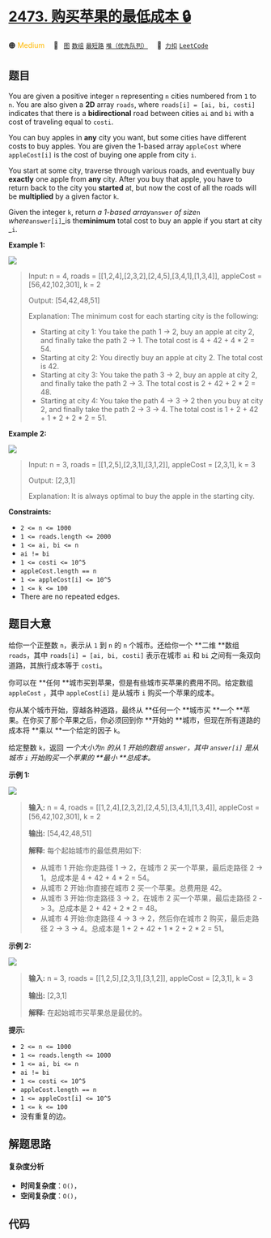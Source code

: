 # [2473. 购买苹果的最低成本 🔒](https://2xiao.github.io/leetcode-js/problem/2473.html)

🟠 <font color=#ffb800>Medium</font>&emsp; 🔖&ensp; [`图`](/tag/graph.md) [`数组`](/tag/array.md) [`最短路`](/tag/shortest-path.md) [`堆（优先队列）`](/tag/heap-priority-queue.md)&emsp; 🔗&ensp;[`力扣`](https://leetcode.cn/problems/minimum-cost-to-buy-apples) [`LeetCode`](https://leetcode.com/problems/minimum-cost-to-buy-apples)

## 题目

You are given a positive integer `n` representing `n` cities numbered from `1`
to `n`. You are also given a **2D** array `roads`, where `roads[i] = [ai, bi,
costi]` indicates that there is a **bidirectional** road between cities `ai`
and `bi` with a cost of traveling equal to `costi`.

You can buy apples in **any** city you want, but some cities have different
costs to buy apples. You are given the 1-based array `appleCost` where
`appleCost[i]` is the cost of buying one apple from city `i`.

You start at some city, traverse through various roads, and eventually buy
**exactly** one apple from **any** city. After you buy that apple, you have to
return back to the city you **started** at, but now the cost of all the roads
will be **multiplied** by a given factor `k`.

Given the integer `k`, return _a 1-based array_`answer` _of size_`n`
_where_`answer[i]`_is the**minimum** total cost to buy an apple if you start
at city _`i`.



**Example 1:**

![](https://fastly.jsdelivr.net/gh/doocs/leetcode@main/solution/2400-2499/2473.Minimum%20Cost%20to%20Buy%20Apples/images/graph55.png)

> Input: n = 4, roads = [[1,2,4],[2,3,2],[2,4,5],[3,4,1],[1,3,4]], appleCost = [56,42,102,301], k = 2
> 
> Output: [54,42,48,51]
> 
> Explanation: The minimum cost for each starting city is the following:
> - Starting at city 1: You take the path 1 -> 2, buy an apple at city 2, and finally take the path 2 -> 1. The total cost is 4 + 42 + 4 * 2 = 54.
> - Starting at city 2: You directly buy an apple at city 2. The total cost is 42.
> - Starting at city 3: You take the path 3 -> 2, buy an apple at city 2, and finally take the path 2 -> 3. The total cost is 2 + 42 + 2 * 2 = 48.
> - Starting at city 4: You take the path 4 -> 3 -> 2 then you buy at city 2, and finally take the path 2 -> 3 -> 4. The total cost is 1 + 2 + 42 + 1 * 2 + 2 * 2 = 51.

**Example 2:**

![](https://fastly.jsdelivr.net/gh/doocs/leetcode@main/solution/2400-2499/2473.Minimum%20Cost%20to%20Buy%20Apples/images/graph4.png)

> Input: n = 3, roads = [[1,2,5],[2,3,1],[3,1,2]], appleCost = [2,3,1], k = 3
> 
> Output: [2,3,1]
> 
> Explanation: It is always optimal to buy the apple in the starting city.

**Constraints:**

  * `2 <= n <= 1000`
  * `1 <= roads.length <= 2000`
  * `1 <= ai, bi <= n`
  * `ai != bi`
  * `1 <= costi <= 10^5`
  * `appleCost.length == n`
  * `1 <= appleCost[i] <= 10^5`
  * `1 <= k <= 100`
  * There are no repeated edges.


## 题目大意

给你一个正整数  `n`，表示从 `1` 到 `n` 的 `n` 个城市。还给你一个 **二维  **数组 `roads`，其中 `roads[i] =
[ai, bi, costi]` 表示在城市 `ai` 和 `bi` 之间有一条双向道路，其旅行成本等于 `costi`。



你可以在 **任何  **城市买到苹果，但是有些城市买苹果的费用不同。给定数组 `appleCost` ，其中 `appleCost[i]` 是从城市
`i` 购买一个苹果的成本。

你从某个城市开始，穿越各种道路，最终从 **任何一个  **城市买 **一个  **苹果。在你买了那个苹果之后，你必须回到你 **开始的
**城市，但现在所有道路的成本将 **乘以  **一个给定的因子 `k`。

给定整数 `k`，返回 _一个大小为`n` 的从 1 开始的数组 `answer`，其中 `answer[i]` 是从城市 `i` 开始购买一个苹果的
**最小  **总成本。_



**示例 1:**

![](https://fastly.jsdelivr.net/gh/doocs/leetcode@main/solution/2400-2499/2473.Minimum%20Cost%20to%20Buy%20Apples/images/graph55.png)

> 
> 
> 
> 
> 
> **输入:** n = 4, roads = [[1,2,4],[2,3,2],[2,4,5],[3,4,1],[1,3,4]], appleCost = [56,42,102,301], k = 2
> 
> **输出:** [54,42,48,51]
> 
> **解释:** 每个起始城市的最低费用如下:
> - 从城市 1 开始:你走路径 1 -> 2，在城市 2 买一个苹果，最后走路径 2 -> 1。总成本是 4 + 42 + 4 * 2 = 54。
> - 从城市 2 开始:你直接在城市 2 买一个苹果。总费用是 42。
> - 从城市 3 开始:你走路径 3 -> 2，在城市 2 买一个苹果，最后走路径 2 -> 3。总成本是 2 + 42 + 2 * 2 = 48。
> - 从城市 4 开始:你走路径 4 -> 3 -> 2，然后你在城市 2 购买，最后走路径 2 -> 3 -> 4。总成本是 1 + 2 + 42 + 1 * 2 + 2 * 2 = 51。
> 
> 

**示例 2:**

![](https://fastly.jsdelivr.net/gh/doocs/leetcode@main/solution/2400-2499/2473.Minimum%20Cost%20to%20Buy%20Apples/images/graph4.png)

> 
> 
> 
> 
> 
> **输入:** n = 3, roads = [[1,2,5],[2,3,1],[3,1,2]], appleCost = [2,3,1], k = 3
> 
> **输出:** [2,3,1]
> 
> **解释:** 在起始城市买苹果总是最优的。



**提示:**

  * `2 <= n <= 1000`
  * `1 <= roads.length <= 1000`
  * `1 <= ai, bi <= n`
  * `ai != bi`
  * `1 <= costi <= 10^5`
  * `appleCost.length == n`
  * `1 <= appleCost[i] <= 10^5`
  * `1 <= k <= 100`
  * 没有重复的边。


## 解题思路

#### 复杂度分析

- **时间复杂度**：`O()`，
- **空间复杂度**：`O()`，

## 代码

```javascript

```